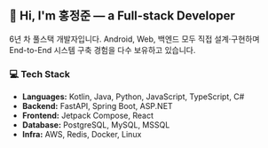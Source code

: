 ## 👋 Hi, I'm 홍정준 — a Full-stack Developer
6년 차 풀스택 개발자입니다. Android, Web, 백엔드 모두 직접 설계·구현하며  
End-to-End 시스템 구축 경험을 다수 보유하고 있습니다.

### 💻 Tech Stack
- **Languages:** Kotlin, Java, Python, JavaScript, TypeScript, C#
- **Backend:** FastAPI, Spring Boot, ASP.NET
- **Frontend:** Jetpack Compose, React
- **Database:** PostgreSQL, MySQL, MSSQL
- **Infra:** AWS, Redis, Docker, Linux
